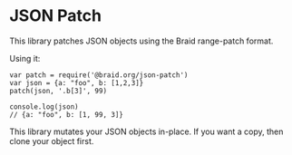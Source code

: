 # JSON Patch

This library patches JSON objects using the Braid range-patch format.

Using it:
```
var patch = require('@braid.org/json-patch')
var json = {a: "foo", b: [1,2,3]}
patch(json, '.b[3]', 99)

console.log(json)
// {a: "foo", b: [1, 99, 3]}
```

This library mutates your JSON objects in-place.  If you want a copy, then
clone your object first.